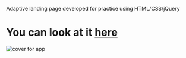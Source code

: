 Adaptive landing page developed for practice using HTML/CSS/jQuery

# You can look at it [here](https://eduard-mychka.github.io/mogo/)

<!-- ![Optional Text](../mogo/assets/images/ipad.png) -->
<!-- ![GitHub Logo](/images/ipad.png) -->
![cover for app](https://github.com/Eduard-Mychka/mogo/blob/master/mogo/assets/images/ipad.png "Cover of simple layout")
